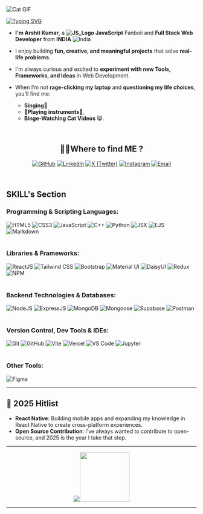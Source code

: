 ![Cat GIF](https://i.giphy.com/Jz7eUZut4DSl04bz2q.webp)
<a href="https://git.io/typing-svg">

<img src="https://readme-typing-svg.demolab.com?font=Roboto&weight=900&size=40&pause=900&color=F78F1D&width=435&lines=Hey!" alt="Typing SVG" />
</a>

- **I'm Arshit Kumar**, a **![JS_Logo](https://upload.wikimedia.org/wikipedia/commons/thumb/9/99/Unofficial_JavaScript_logo_2.svg/16px-Unofficial_JavaScript_logo_2.svg.png) JavaScript** Fanboii and **Full Stack Web Developer** from **INDIA** ![India](https://upload.wikimedia.org/wikipedia/commons/thumb/4/41/Flag_of_India.svg/20px-Flag_of_India.svg.png)

- I enjoy building **fun, creative, and meaningful projects** that solve **real-life problems**.
- I'm always curious and excited to **experiment with new Tools, Frameworks, and Ideas** in Web Development.
- When I’m not **rage-clicking my laptop** and **questioning my life choices**, you’ll find me:
  - **Singing🎤** 
  - **🎹Playing instruments🎸**,
  - **Binge-Watching Cat Videos** 😸.

<br>

<h2 style="text-align:center;">🤷‍♂️Where to find ME ?</h2>
<div style="text-align:center;" >

[![GitHub](https://img.shields.io/badge/-GitHub-100000?logo=github&logoColor=white&style=flat&logoSize=auto)](https://github.com/arshitkk)
[![LinkedIn](https://img.shields.io/badge/-LinkedIn-0A66C2?logo=linkedin&logoColor=white&style=flat&logoSize=auto)](https://linkedin.com/in/arshitkk)
[![X (Twitter)](<https://img.shields.io/badge/(Twitter)-000000?logo=X&logoColor=white&style=flat&logoSize=auto>)](https://X.com/arshitKK)
[![Instagram](https://img.shields.io/badge/-Instagram-E4405F?logo=instagram&logoColor=white&style=flat&logoSize=auto)](https://instagram.com/arshitkk)
[![Email](https://img.shields.io/badge/-Mail-D14836?logo=Google&logoColor=white&style=flat&logoSize=auto)](mailto:arshitkumar222@gmail.com)

</div>
<br>

## **SKILL's Section**

### **Programming & Scripting Languages:**

![HTML5](https://img.shields.io/badge/HTML5-E4542D?style=flat&logo=html5&logoColor=white)
![CSS3](https://img.shields.io/badge/CSS3-1572B6?style=flat&logo=css3&logoColor=white)
![JavaScript](https://img.shields.io/badge/JavaScript-black?style=flat&logo=javascript&logoColor=F7DF1E)
![C++](https://img.shields.io/badge/C%2B%2B-0C7BC1?style=flat&logo=c%2B%2B&logoColor=white)
![Python](https://img.shields.io/badge/Python-3776AB?style=flat&logo=python&logoColor=white)
![JSX](https://img.shields.io/badge/JSX-black?style=flat&logo=js&logoColor=red)
![EJS](https://img.shields.io/badge/EJS-B4CA65?style=flat&logo=ejs&logoColor=black)
![Markdown](https://img.shields.io/badge/Markdown-000000?style=flat&logo=markdown&logoColor=white)
<br>
<br>

### **Libraries & Frameworks:**

![ReactJS](https://img.shields.io/badge/ReactJS-282F36?style=flat&logo=react&logoColor=#19D9FF)
![Tailwind CSS](https://img.shields.io/badge/TailwindCSS-white?style=flat&logo=tailwind-css&logoColor=blue)
![Bootstrap](https://img.shields.io/badge/Bootstrap-563D7C?style=flat&logo=bootstrap&logoColor=white)
![Material UI](https://img.shields.io/badge/MaterialUI-0081CB?style=flat&logo=mui&logoColor=white)
![DaisyUI](https://img.shields.io/badge/DaisyUI-FF69B4?style=flat&logo=daisyui&logoColor=white)
![Redux](https://img.shields.io/badge/Redux-764ABC?style=flat&logo=redux&logoColor=white)
![NPM](https://img.shields.io/badge/NPM-CD3E3D?style=flat&logo=npm&logoColor=white)
<br>
<br>

### **Backend Technologies & Databases:**

![NodeJS](https://img.shields.io/badge/Node.js-339933?style=flat&logo=nodedotjs&logoColor=white)
![ExpressJS](https://img.shields.io/badge/Express.js-000000?style=flat&logo=express&logoColor=white)
![MongoDB](https://img.shields.io/badge/MongoDB-white?style=flat&logo=mongodb&logoColor=1EAD58)
![Mongoose](https://img.shields.io/badge/Mongoose-880000?style=flat&logo=mongoose&logoColor=white)
![Supabase](https://img.shields.io/badge/Supabase-1C1C1C?style=flat&logo=supabase&logoColor=3BD08E)
![Postman](https://img.shields.io/badge/Postman-white?style=flat&logo=postman&logoColor=#FF713E)
<br>
<br>

### **Version Control, Dev Tools & IDEs:**

![Git](https://img.shields.io/badge/Git-black?style=flat&logo=git&logoColor=red)
![GitHub](https://img.shields.io/badge/GitHub-181717?style=flat&logo=github&logoColor=white)
![Vite](https://img.shields.io/badge/Vite-3D1663?style=flat&logo=vite&logoColor=white)
![Vercel](https://img.shields.io/badge/Vercel-000000?style=flat&logo=vercel&logoColor=white)
![VS Code](https://img.shields.io/badge/VS_Code-007ACC?style=flat&logo=vs-code&logoColor=white)
![Jupyter](https://img.shields.io/badge/Jupyter_Notebook-white?style=flat&logo=jupyter&logoColor=#F37626)
<br>
<br>

### **Other Tools:**

![Figma](https://img.shields.io/badge/Figma-1E1E1E?style=flat&logo=figma&logoColor=#F24E1E)

---

## 🎯 **2025 Hitlist**

- **React Native**: Building mobile apps and expanding my knowledge in React Native to create cross-platform experiences.
- **Open Source Contribution**: I’ve always wanted to contribute to open-source, and 2025 is the year I take that step.

---

<p align="center" style=" display: flex-column; justify-content:center; align-item:start; gap: 20px;"><img style="" height="fit" width="fit" src="https://github-readme-stats.vercel.app/api?username=arshitkk&show_icons=true&count_private=true&theme=dark&hide_border=true&hide=issues,contribs&bg_color=00000000"><img style="padding:1; " height="131" width="fit-content" src="https://github-readme-stats.vercel.app/api/top-langs/?username=arshitkk&layout=compact&hide_border=true&theme=darcula&bg_color=00000000&langs_count=6&hide=jupyter%20notebook,tex,css,php&exclude_repo=Pacman-AI">
</p>

---

<!--

<div align="center" style="display: flex; justify-content: center; flex-wrap: wrap; gap: 30px;">
  <a href="https://developer.mozilla.org/en-US/docs/Web/HTML" target="_blank" style="text-decoration: none; text-align: center;">
    <img src="https://raw.githubusercontent.com/devicons/devicon/master/icons/html5/html5-original.svg" alt="HTML" width="60px" style="border: 3px solid #E34F26; border-radius: 15px; padding: 10px;">
    <div style="margin-top: 10px; font-weight: bold; color: #E34F26;">HTML</div>
  </a>

  <a href="https://developer.mozilla.org/en-US/docs/Web/CSS" target="_blank" style="text-decoration: none; text-align: center;">
    <img src="https://raw.githubusercontent.com/devicons/devicon/master/icons/css3/css3-original.svg" alt="CSS" width="60px" style="border: 3px solid #1572B6; border-radius: 15px; padding: 10px;">
    <div style="margin-top: 10px; font-weight: bold; color: #1572B6;">CSS</div>
  </a>

  <a href="https://developer.mozilla.org/en-US/docs/Web/JavaScript" target="_blank" style="text-decoration: none; text-align: center;">
    <img src="https://raw.githubusercontent.com/devicons/devicon/master/icons/javascript/javascript-original.svg" alt="JavaScript" width="60px" style="border: 3px solid #F7DF1E; border-radius: 15px; padding: 10px;">
    <div style="margin-top: 10px; font-weight: bold; color: #F7DF1E;">JavaScript</div>
  </a>

  <a href="https://reactjs.org/docs/getting-started.html" target="_blank" style="text-decoration: none; text-align: center;">
    <img src="https://raw.githubusercontent.com/devicons/devicon/master/icons/react/react-original.svg" alt="ReactJS" width="60px" style="border: 3px solid #61DAFB; border-radius: 15px; padding: 10px;">
    <div style="margin-top: 10px; font-weight: bold; color: #61DAFB;">ReactJS</div>
  </a>

  <a href="https://redux.js.org/introduction/getting-started" target="_blank" style="text-decoration: none; text-align: center;">
    <img src="https://raw.githubusercontent.com/devicons/devicon/master/icons/redux/redux-original.svg" alt="React Redux" width="60px" style="border: 3px solid #764ABC; border-radius: 15px; padding: 10px;">
    <div style="margin-top: 10px; font-weight: bold; color: #764ABC;">React Redux</div>
  </a>

  <a href="https://tailwindcss.com/docs" target="_blank" style="text-decoration: none; text-align: center;">
    <img src="https://raw.githubusercontent.com/devicons/devicon/master/icons/tailwindcss/tailwindcss-original.svg" alt="Tailwind CSS" width="60px" style="border: 3px solid #06B6D4; border-radius: 15px; padding: 10px;">
    <div style="margin-top: 10px; font-weight: bold; color: #06B6D4;">Tailwind CSS</div>
  </a>

  <a href="https://mui.com/getting-started/installation/" target="_blank" style="text-decoration: none; text-align: center;">
    <img src="https://raw.githubusercontent.com/devicons/devicon/master/icons/materialui/materialui-original.svg" alt="Material UI" width="60px" style="border: 3px solid #1976D2; border-radius: 15px; padding: 10px;">
    <div style="margin-top: 10px; font-weight: bold; color: #1976D2;">Material UI</div>
  </a>

  <a href="https://en.cppreference.com/w/cpp" target="_blank" style="text-decoration: none; text-align: center;">
    <img src="https://raw.githubusercontent.com/devicons/devicon/master/icons/cplusplus/cplusplus-original.svg" alt="C++" width="60px" style="border: 3px solid #00599C; border-radius: 15px; padding: 10px;">
    <div style="margin-top: 10px; font-weight: bold; color: #00599C;">C++</div>
  </a>

  <a href="https://www.python.org/doc/" target="_blank" style="text-decoration: none; text-align: center;">
    <img src="https://raw.githubusercontent.com/devicons/devicon/master/icons/python/python-original.svg" alt="Python" width="60px" style="border: 3px solid #3776AB; border-radius: 15px; padding: 10px;">
    <div style="margin-top: 10px; font-weight: bold; color: #3776AB;">Python</div>
  </a>

  <a href="https://code.visualstudio.com/docs" target="_blank" style="text-decoration: none; text-align: center;">
    <img src="https://raw.githubusercontent.com/devicons/devicon/master/icons/vscode/vscode-original.svg" alt="VSCode" width="60px" style="border: 3px solid #007ACC; border-radius: 15px; padding: 10px;">
    <div style="margin-top: 10px; font-weight: bold; color: #007ACC;">VSCode</div>
  </a>

  <a href="https://www.figma.com/resources/learn-design/" target="_blank" style="text-decoration: none; text-align: center;">
    <img src="https://raw.githubusercontent.com/devicons/devicon/master/icons/figma/figma-original.svg" alt="Figma" width="60px" style="border: 3px solid #F24E1E; border-radius: 15px; padding: 10px;">
    <div style="margin-top: 10px; font-weight: bold; color: #F24E1E;">Figma</div>
  </a>

  <a href="https://reactrouter.com/en/main" target="_blank" style="text-decoration: none; text-align: center;">
    <img src="https://raw.githubusercontent.com/devicons/devicon/master/icons/reactrouter/reactrouter-original.svg" alt="React Router" width="60px" style="border: 3px solid #CA4245; border-radius: 15px; padding: 10px;">
    <div style="margin-top: 10px; font-weight: bold; color: #CA4245;">React Router</div>
  </a>

  <a href="https://getbootstrap.com/docs/5.3/getting-started/introduction/" target="_blank" style="text-decoration: none; text-align: center;">
    <img src="https://raw.githubusercontent.com/devicons/devicon/master/icons/bootstrap/bootstrap-original.svg" alt="Bootstrap" width="60px" style="border: 3px solid #563D7C; border-radius: 15px; padding: 10px;">
    <div style="margin-top: 10px; font-weight: bold; color: #563D7C;">Bootstrap</div>
  </a>

  <a href="https://git-scm.com/doc" target="_blank" style="text-decoration: none; text-align: center;">
    <img src="https://raw.githubusercontent.com/devicons/devicon/master/icons/git/git-original.svg" alt="Git" width="60px" style="border: 3px solid #F05032; border-radius: 15px; padding: 10px;">
    <div style="margin-top: 10px; font-weight: bold; color: #F05032;">Git</div>
  </a>

<a href="https://docs.github.com/en/github" target="_blank" style="text-decoration: none; text-align: center;">
  <img src="https://raw.githubusercontent.com/devicons/devicon/master/icons/github/github-original.svg" alt="GitHub" width="60px" height="60px" style="color:white; border: 3px solid blackred; background:white; border-radius: 15px; padding: 10px;">
  <div style="margin-top: 10px; font-weight: bold; ;">GitHub</div>
</a>

<style>
    img{
        transition: all linear 0.1s;
    }
  a:hover img {
    scale: 1.2;
  }
</style>
</div> -->

